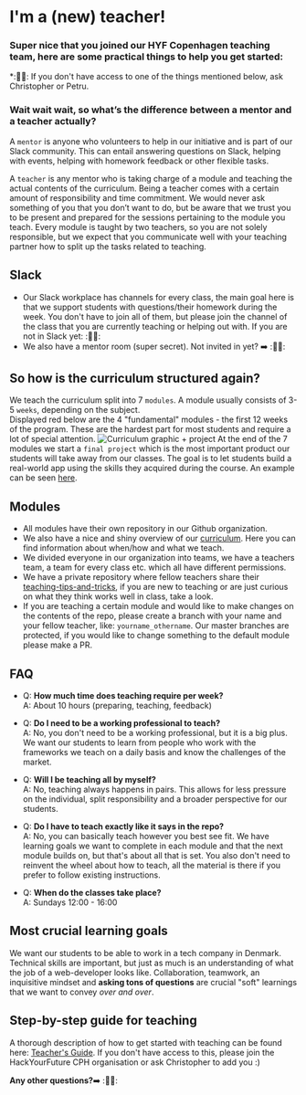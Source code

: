 # I'm a (new) teacher!

### Super nice that you joined our HYF Copenhagen teaching team, here are some practical things to help you get started:

\*:👨‍💻: If you don't have access to one of the things mentioned below, ask Christopher or Petru.

### Wait wait wait, so what’s the difference between a mentor and a teacher actually? 
A `mentor` is anyone who volunteers to help in our initiative and is part of our Slack community. This can entail answering questions on Slack, helping with events, helping with homework feedback or other flexible tasks.

A `teacher` is any mentor who is taking charge of a module and teaching the actual contents of the curriculum. Being a teacher comes with a certain amount of responsibility and time commitment. We would never ask something of you that you don’t want to do, but be aware that we trust you to be present and prepared for the sessions pertaining to the module you teach. Every module is taught by two teachers, so you are not solely responsible, but we expect that you communicate well with your teaching partner how to split up the tasks related to teaching.

## Slack
- Our Slack workplace has channels for every class, the main goal here is that we support students with questions/their homework during the week. You don't have to join all of them, but please join the channel of the class that you are currently teaching or helping out with. If you are not in Slack yet: :👨‍💻: 
- We also have a mentor room (super secret). Not invited in yet? :arrow_right: :👨‍💻: 

## So how is the curriculum structured again? 

We teach the curriculum split into 7 `modules`. A module usually consists of 3-5 `weeks`, depending on the subject.<br>
Displayed red below are the 4 "fundamental" modules - the first 12 weeks of the program. These are the hardest part for most students and require a lot of special attention.
![Curriculum graphic + project](https://github.com/HackYourFuture-CPH/curriculum/blob/master/curriculum_graphic.jpg)
At the end of the 7 modules we start a `final project` which is the most important product our students will take away from our classes. The goal is to let students build a real-world app using the skills they acquired during the course. An example can be seen [here](https://github.com/HackYourFuture-CPH/class02-final-project).

## Modules
- All modules have their own repository in our Github organization.
- We also have a nice and shiny overview of our [curriculum](https://github.com/HackYourFuture-CPH/curriculum). Here you can find information about when/how and what we teach.
- We divided everyone in our organization into teams, we have a teachers team, a team for every class etc. which all have different permissions.
- We have a private repository where fellow teachers share their [teaching-tips-and-tricks](https://github.com/HackYourFuture/teaching_tips_tricks), if you are new to teaching or are just curious on what they think works well in class, take a look.
- If you are teaching a certain module and would like to make changes on the contents of the repo, please create a branch with your name and your fellow teacher, like: `yourname_othername`. Our master branches are protected, if you would like to change something to the default module please make a PR.

## FAQ

- Q: **How much time does teaching require per week?**  
A: About 10 hours (preparing, teaching, feedback)

- Q: **Do I need to be a working professional to teach?**  
A: No, you don't need to be a working professional, but it is a big plus. We want our students to learn from people who work with the frameworks we teach on a daily basis and know the challenges of the market.  

- Q: **Will I be teaching all by myself?**  
A: No, teaching always happens in pairs. This allows for less pressure on the individual, split responsibility and a broader perspective for our students.

- Q: **Do I have to teach exactly like it says in the repo?**  
A: No, you can basically teach however you best see fit. We have learning goals we want to complete in each module and that the next module builds on, but that's about all that is set. You also don't need to reinvent the wheel about how to teach, all the material is there if you prefer to follow existing instructions.

- Q: **When do the classes take place?**  
A: Sundays 12:00 - 16:00    

## Most crucial learning goals

We want our students to be able to work in a tech company in Denmark. Technical skills are important, but just as much is an understanding of what the job of a web-developer looks like. Collaboration, teamwork, an inquisitive mindset and **asking tons of questions** are crucial "soft" learnings that we want to convey *over and over*.

## Step-by-step guide for teaching

A thorough description of how to get started with teaching can be found here: [Teacher's Guide](https://github.com/HackYourFuture-CPH/teaching-instructions). If you don't have access to this, please join the HackYourFuture CPH organisation or ask Christopher to add you :)


**Any other questions?**:arrow_right: :👨‍💻:

